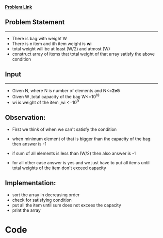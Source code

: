 [**Problem Link**](https://codeforces.com/contest/1447/problem/C)

## **Problem Statement**
---
- There is bag with weight W 
- There is n item and ith item weight is **wi**
- total weight will be at least (W/2) and atmost (W)
- construct array of items that total weight of that array satisfy the above condition

## Input
---
- Given N, where N is number of elements
and N<=**2e5**
- Given W ,total capacity of the bag
W<=10<sup>18
- wi is weight of the item ,wi <=10<sup>9


## Observation:
- First we think of when we can't satisfy the condition
- when minimum element of that is bigger than the capacity of the bag then answer is -1
- if sum of all elements is less than (W/2) 
then also answer is -1

- for all other case answer is yes and we just have to put all items until total weights of the item don't exceed capacity

## Implementation:
- sort the array in decreasing order 
- check for satisfying condition
- put all the item until sum does not excees the capacity
- print the array
# Code
 ```c++
 